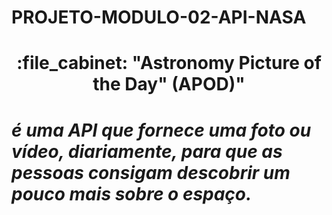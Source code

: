 # PROJETO-MODULO-02-API-NASA
<h1 align="center">:file_cabinet: "Astronomy Picture of the Day" (APOD)" </h1>

# *é uma API que fornece uma foto ou vídeo, diariamente, para que as pessoas consigam descobrir um pouco mais sobre o espaço.*

